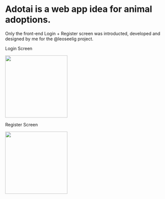 <h1>Adotai is a web app idea for animal adoptions.</h1>

<p>Only the front-end Login + Register screen was introducted, developed and designed by me for the @leoseelig project.</p>

  <div>
    <p>Login Screen</p>
    <img src="https://github.com/braun07/adotai/assets/86969804/90b4c1ab-33ee-4a3f-a7ba-f5c16bc1ba5e" width="200px"/>
  </div>
  <div>
    <p>Register Screen</p>
    <img src="https://github.com/braun07/adotai/assets/86969804/d79374b5-7c22-43dc-a610-878ffe3bf949" width="200px"/>
  </div>
